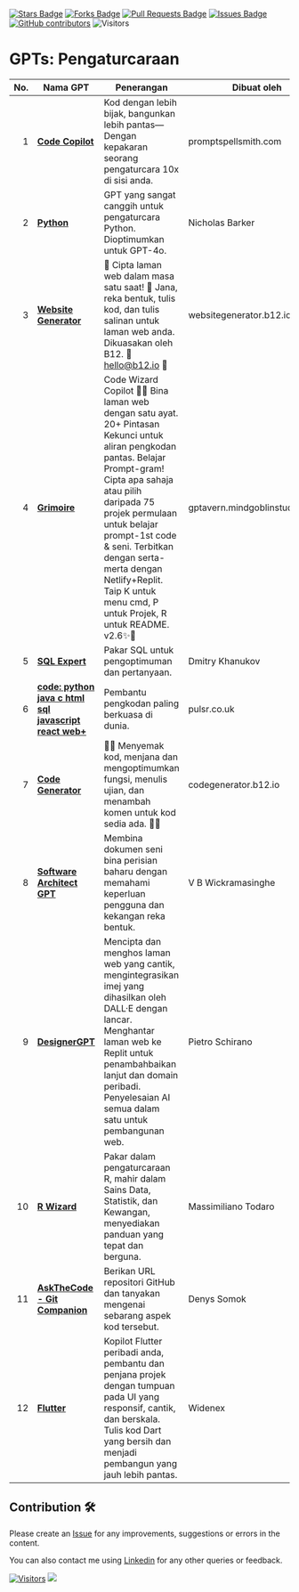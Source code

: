 <a href="https://github.com/drshahizan/ai-tools/stargazers"><img src="https://img.shields.io/github/stars/drshahizan/ai-tools" alt="Stars Badge"/></a>
<a href="https://github.com/drshahizan/ai-tools/network/members"><img src="https://img.shields.io/github/forks/drshahizan/ai-tools" alt="Forks Badge"/></a>
<a href="https://github.com/drshahizan/ai-tools"><img src="https://img.shields.io/github/issues-pr/drshahizan/ai-tools" alt="Pull Requests Badge"/></a>
<a href="https://github.com/drshahizan/ai-tools/issues"><img src="https://img.shields.io/github/issues/drshahizan/ai-tools" alt="Issues Badge"/></a>
<a href="https://github.com/drshahizan/ai-tools/graphs/contributors"><img alt="GitHub contributors" src="https://img.shields.io/github/contributors/drshahizan/ai-tools?color=2b9348"></a>
![Visitors](https://api.visitorbadge.io/api/visitors?path=https%3A%2F%2Fgithub.com%2Fdrshahizan%2Fai-tools&labelColor=%23d9e3f0&countColor=%23697689&style=flat)

# GPTs: Pengaturcaraan

| **No.** | **Nama GPT** | **Penerangan** | **Dibuat oleh**                         |
|---------:|--------------------------------------------------------------------------------------------------------|------------------------------------------------------------------------------------------------------------------------------------------------------------------------------|------------------------------------------|
| 1       | [**Code Copilot**](https://promptspellsmith.com)                                                        | Kod dengan lebih bijak, bangunkan lebih pantas—Dengan kepakaran seorang pengaturcara 10x di sisi anda.                                                                         | promptspellsmith.com                     |
| 2       | [**Python**](#)                                                                                         | GPT yang sangat canggih untuk pengaturcara Python. Dioptimumkan untuk GPT-4o.                                                                                                 | Nicholas Barker                          |
| 3       | [**Website Generator**](https://websitegenerator.b12.io)                                                | 🔮 Cipta laman web dalam masa satu saat! 🔮 Jana, reka bentuk, tulis kod, dan tulis salinan untuk laman web anda. Dikuasakan oleh B12. 📧hello@b12.io 📧                          | websitegenerator.b12.io                  |
| 4       | [**Grimoire**](https://gptavern.mindgoblinstudios.com)                                                  | Code Wizard Copilot 🧙‍♂️ Bina laman web dengan satu ayat. 20+ Pintasan Kekunci untuk aliran pengkodan pantas. Belajar Prompt-gram! Cipta apa sahaja atau pilih daripada 75 projek permulaan untuk belajar prompt-1st code & seni. Terbitkan dengan serta-merta dengan Netlify+Replit. Taip K untuk menu cmd, P untuk Projek, R untuk README. v2.6✨📜 | gptavern.mindgoblinstudios.com           |
| 5       | [**SQL Expert**](#)                                                                                     | Pakar SQL untuk pengoptimuman dan pertanyaan.                                                                                                                                  | Dmitry Khanukov                          |
| 6       | [**code: python java c html sql javascript react web+**](https://pulsr.co.uk)                           | Pembantu pengkodan paling berkuasa di dunia.                                                                                                                                  | pulsr.co.uk                               |
| 7       | [**Code Generator**](https://codegenerator.b12.io)                                                      | 👨‍💻 Menyemak kod, menjana dan mengoptimumkan fungsi, menulis ujian, dan menambah komen untuk kod sedia ada. 👩‍💻                                                              | codegenerator.b12.io                     |
| 8       | [**Software Architect GPT**](#)                                                                         | Membina dokumen seni bina perisian baharu dengan memahami keperluan pengguna dan kekangan reka bentuk.                                                                        | V B Wickramasinghe                        |
| 9       | [**DesignerGPT**](#)                                                                                    | Mencipta dan menghos laman web yang cantik, mengintegrasikan imej yang dihasilkan oleh DALL·E dengan lancar. Menghantar laman web ke Replit untuk penambahbaikan lanjut dan domain peribadi. Penyelesaian AI semua dalam satu untuk pembangunan web. | Pietro Schirano                          |
| 10      | [**R Wizard**](#)                                                                                       | Pakar dalam pengaturcaraan R, mahir dalam Sains Data, Statistik, dan Kewangan, menyediakan panduan yang tepat dan berguna.                                                   | Massimiliano Todaro                       |
| 11      | [**AskTheCode - Git Companion**](#)                                                                     | Berikan URL repositori GitHub dan tanyakan mengenai sebarang aspek kod tersebut.                                                                                              | Denys Somok                               |
| 12      | [**Flutter**](#)                                                                                        | Kopilot Flutter peribadi anda, pembantu dan penjana projek dengan tumpuan pada UI yang responsif, cantik, dan berskala. Tulis kod Dart yang bersih dan menjadi pembangun yang jauh lebih pantas. | Widenex                                   |

## Contribution 🛠️
Please create an [Issue](https://github.com/drshahizan/ai-tools/issues) for any improvements, suggestions or errors in the content.

You can also contact me using [Linkedin](https://www.linkedin.com/in/drshahizan/) for any other queries or feedback.

[![Visitors](https://api.visitorbadge.io/api/visitors?path=https%3A%2F%2Fgithub.com%2Fdrshahizan&labelColor=%23697689&countColor=%23555555&style=plastic)](https://visitorbadge.io/status?path=https%3A%2F%2Fgithub.com%2Fdrshahizan)
![](https://hit.yhype.me/github/profile?user_id=81284918)

